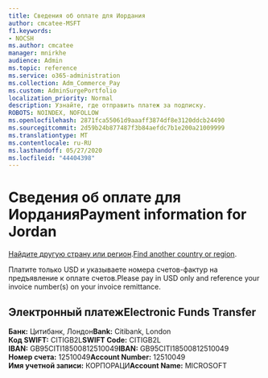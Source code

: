 ```yaml
---
title: Сведения об оплате для Иордания
author: cmcatee-MSFT
f1.keywords:
- NOCSH
ms.author: cmcatee
manager: mnirkhe
audience: Admin
ms.topic: reference
ms.service: o365-administration
ms.collection: Adm_Commerce_Pay
ms.custom: AdminSurgePortfolio
localization_priority: Normal
description: Узнайте, где отправить платеж за подписку.
ROBOTS: NOINDEX, NOFOLLOW
ms.openlocfilehash: 2871fca55061d9aaaff3874df8e3120ddcb24490
ms.sourcegitcommit: 2d59b24b877487f3b84aefdc7b1e200a21009999
ms.translationtype: MT
ms.contentlocale: ru-RU
ms.lasthandoff: 05/27/2020
ms.locfileid: "44404398"
---
```

# <a name="payment-information-for-jordan"></a><span data-ttu-id="3c30b-103">Сведения об оплате для Иордания</span><span class="sxs-lookup"><span data-stu-id="3c30b-103">Payment information for Jordan</span></span>

<span data-ttu-id="3c30b-104">[Найдите другую страну или регион](../billing-and-payments/pay-for-your-subscription.md).</span><span class="sxs-lookup"><span data-stu-id="3c30b-104">[Find another country or region](../billing-and-payments/pay-for-your-subscription.md).</span></span> 

<span data-ttu-id="3c30b-105">Платите только USD и указываете номера счетов-фактур на предъявление к оплате счетов.</span><span class="sxs-lookup"><span data-stu-id="3c30b-105">Please pay in USD only and reference your invoice number(s) on your invoice remittance.</span></span>

## <a name="electronic-funds-transfer"></a><span data-ttu-id="3c30b-106">Электронный платеж</span><span class="sxs-lookup"><span data-stu-id="3c30b-106">Electronic Funds Transfer</span></span>

<span data-ttu-id="3c30b-107">**Банк:** Цитибанк, Лондон</span><span class="sxs-lookup"><span data-stu-id="3c30b-107">**Bank:** Citibank, London</span></span>  
<span data-ttu-id="3c30b-108">**Код SWIFT:** CITIGB2L</span><span class="sxs-lookup"><span data-stu-id="3c30b-108">**SWIFT Code:** CITIGB2L</span></span>  
<span data-ttu-id="3c30b-109">**IBAN:** GB95CITI18500812510049</span><span class="sxs-lookup"><span data-stu-id="3c30b-109">**IBAN:** GB95CITI18500812510049</span></span>  
<span data-ttu-id="3c30b-110">**Номер счета:** 12510049</span><span class="sxs-lookup"><span data-stu-id="3c30b-110">**Account Number:** 12510049</span></span>  
<span data-ttu-id="3c30b-111">**Имя учетной записи:** КОРПОРАЦИ</span><span class="sxs-lookup"><span data-stu-id="3c30b-111">**Account Name:** MICROSOFT</span></span>  